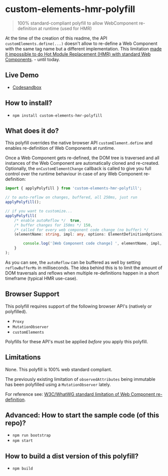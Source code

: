 # custom-elements-hmr-polyfill
> 100% standard-compliant polyfill to allow WebComponent re-definition at runtime (used for HMR) 

At the time of the creation of this readme, the API `customElements.define(...)` doesn't allow to re-define a Web Component with the same tag name but a different implementation. This limitation [made it impossible to do Hot Module Replacement (HMR) with standard Web Components](https://github.com/w3c/webcomponents/issues/829). - until today. 

## Live Demo

- [Codesandbox](https://codesandbox.io/s/custom-elements-hmr-polyfill-4vd3o)

## How to install?

- `npm install custom-elements-hmr-polyfill`

## What does it do?

This polyfill overrides the native browser API `customElement.define` and enables re-definition of Web Components at runtime.

Once a Web Component gets re-defined, the DOM tree is traversed and all instances of the Web Component are automatically cloned and re-created. Optionally, the  `onCustomElementChange` callback is called to give you full control over the runtime behaviour in case of any Web Component re-definition:

```ts
import { applyPolyfill } from 'custom-elements-hmr-polyfill';

// to auto-reflow on changes, buffered, all 250ms, just run
applyPolyfill();

// if you want to customize...
applyPolyfill(
    /* enable autoReflow */  true, 
    /* buffer changes for 150ms */ 150, 
    /* called for every web component code change (no buffer) */ 
    (elementName: string, impl: any, options: ElementDefinitionOptions) => {

        console.log('[Web Component code change] ', elementName, impl, options);
    }    
);
```

As you can see, the `autoReflow` can be buffered as well by setting `reflowBufferMs` in milliseconds. 
The idea behind this is to limit the amount of DOM traversals and reflows when multiple re-definitions happen in a short timeframe (typical HMR use-case).

## Browser Support

This polyfill requires support of the following browser API's (natively or polyfilled).
- `Proxy`
- `MutationObserver`
- `customElements`

Polyfills for these API's must be applied *before* you apply this polyfill.

## Limitations

None. This polyfill is 100% web standard compliant. 

The previously existing limitation of `observedAttributes` being immutable has been polyfilled using a `MutationObserver` lately. 

For reference see: [W3C/WhatWG standard limitation of Web Component re-definition](https://github.com/w3c/webcomponents/issues/829).

## Advanced: How to start the sample code (of this repo)?

- `npm run bootstrap`
- `npm start`

## How to build a dist version of this polyfill?

- `npm build`